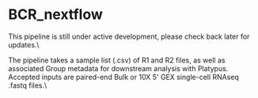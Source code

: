# BCR_nextflow
This pipeline is still under active development, please check back later for updates.\

The pipeline takes a sample list (.csv) of R1 and R2 files, as well as associated Group metadata for downstream analysis with Platypus.\
Accepted inputs are paired-end Bulk or 10X 5' GEX single-cell RNAseq .fastq files.\

